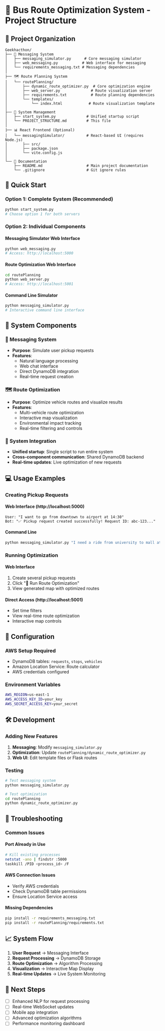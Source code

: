 # 🚌 Bus Route Optimization System - Project Structure

## 📁 Project Organization

```
Geekhacthon/
├── 📱 Messaging System
│   ├── messaging_simulator.py      # Core messaging simulator
│   ├── web_messaging.py           # Web interface for messaging
│   └── requirements_messaging.txt # Messaging dependencies
│
├── 🗺️ Route Planning System  
│   └── routePlanning/
│       ├── dynamic_route_optimizer.py  # Core optimization engine
│       ├── web_server.py              # Route visualization server
│       ├── requirements.txt           # Route planning dependencies
│       └── templates/
│           └── index.html            # Route visualization template
│
├── 🚀 System Management
│   ├── start_system.py              # Unified startup script
│   └── PROJECT_STRUCTURE.md         # This file
│
├── 📊 React Frontend (Optional)
│   └── messagingSimulator/          # React-based UI (requires Node.js)
│       ├── src/
│       ├── package.json
│       └── vite.config.js
│
└── 📄 Documentation
    ├── README.md                    # Main project documentation
    └── .gitignore                   # Git ignore rules
```

## 🚀 Quick Start

### Option 1: Complete System (Recommended)
```bash
python start_system.py
# Choose option 1 for both servers
```

### Option 2: Individual Components

#### Messaging Simulator Web Interface
```bash
python web_messaging.py
# Access: http://localhost:5000
```

#### Route Optimization Web Interface  
```bash
cd routePlanning
python web_server.py
# Access: http://localhost:5001
```

#### Command Line Simulator
```bash
python messaging_simulator.py
# Interactive command line interface
```

## 🔧 System Components

### 📱 Messaging System
- **Purpose**: Simulate user pickup requests
- **Features**: 
  - Natural language processing
  - Web chat interface
  - Direct DynamoDB integration
  - Real-time request creation

### 🗺️ Route Optimization
- **Purpose**: Optimize vehicle routes and visualize results
- **Features**:
  - Multi-vehicle route optimization
  - Interactive map visualization
  - Environmental impact tracking
  - Real-time filtering and controls

### 🚀 System Integration
- **Unified startup**: Single script to run entire system
- **Cross-component communication**: Shared DynamoDB backend
- **Real-time updates**: Live optimization of new requests

## 💻 Usage Examples

### Creating Pickup Requests

#### Web Interface (http://localhost:5000)
```
User: "I want to go from downtown to airport at 14:30"
Bot: "✅ Pickup request created successfully! Request ID: abc-123..."
```

#### Command Line
```bash
python messaging_simulator.py "I need a ride from university to mall at 16:00"
```

### Running Optimization

#### Web Interface
1. Create several pickup requests
2. Click "🚌 Run Route Optimization" 
3. View generated map with optimized routes

#### Direct Access (http://localhost:5001)
- Set time filters
- View real-time route optimization
- Interactive map controls

## 🔧 Configuration

### AWS Setup Required
- DynamoDB tables: `requests`, `stops`, `vehicles`
- Amazon Location Service: Route calculator
- AWS credentials configured

### Environment Variables
```bash
AWS_REGION=us-east-1
AWS_ACCESS_KEY_ID=your_key
AWS_SECRET_ACCESS_KEY=your_secret
```

## 🛠️ Development

### Adding New Features
1. **Messaging**: Modify `messaging_simulator.py`
2. **Optimization**: Update `routePlanning/dynamic_route_optimizer.py`
3. **Web UI**: Edit template files or Flask routes

### Testing
```bash
# Test messaging system
python messaging_simulator.py

# Test optimization
cd routePlanning
python dynamic_route_optimizer.py
```

## 🚨 Troubleshooting

### Common Issues

#### Port Already in Use
```bash
# Kill existing processes
netstat -ano | findstr :5000
taskkill /PID <process_id> /F
```

#### AWS Connection Issues
- Verify AWS credentials
- Check DynamoDB table permissions
- Ensure Location Service access

#### Missing Dependencies
```bash
pip install -r requirements_messaging.txt
pip install -r routePlanning/requirements.txt
```

## 📈 System Flow

1. **User Request** → Messaging Interface
2. **Request Processing** → DynamoDB Storage  
3. **Route Optimization** → Algorithm Processing
4. **Visualization** → Interactive Map Display
5. **Real-time Updates** → Live System Monitoring

## 🎯 Next Steps

- [ ] Enhanced NLP for request processing
- [ ] Real-time WebSocket updates
- [ ] Mobile app integration
- [ ] Advanced optimization algorithms
- [ ] Performance monitoring dashboard